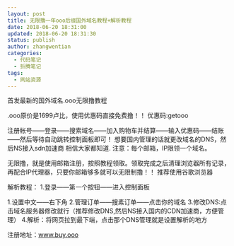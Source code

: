 ```yaml
---
layout: post
title: 无限撸一年ooo后缀国外域名教程+解析教程
date: 2018-06-20 18:31:00
updated: 2018-06-20 18:31:30
status: publish
author: zhangwentian
categories: 
  - 代码笔记
  - 折腾笔记
tags: 
  - 网站资源
---
```



首发最新的国外域名.ooo无限撸教程

.ooo原价是1699卢比，使用优惠码直接免费撸！！
优惠码:getooo

注册帐号——登录——搜索域名——加入购物车并结算——输入优惠码——结账——然后等待自动跳转控制面板即可！
想要国内管理的话就更改域名的DNS，然后NS接入sdn加速商 相信大家都知道.
注意：每个邮箱，IP限领一个域名。

无限撸，就是使用邮箱注册，按照教程领取。领取完成之后清理浏览器所有记录，再配合IP代理器，只要你邮箱够多就可以无限制撸！！
推荐使用谷歌浏览器

解析教程：
1.登录——第一个按钮——进入控制面板


1.设置中文——右下角
2.管理订单——搜素订单——点击你的域名
3.修改DNS:点击域名服务器修改就行（推荐修改DNS,然后NS接入国内的CDN加速商，方便管理）
4.解析：将网页拉到最下端，点击那个DNS管理就是设置解析的地方

注册地址：www.buy.ooo